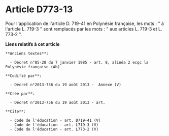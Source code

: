 # Article D773-13

Pour l'application de l'article D. 719-41 en Polynésie française, les mots : " à l'article L. 719-3 " sont remplacés par les
mots : " aux articles L. 719-3 et L. 773-2 ".

**Liens relatifs à cet article**

	**Anciens textes**:

	  - Décret n°85-28 du 7 janvier 1985 - art. 8, alinéa 2 ecqc la Polynésie française (Ab)

	**Codifié par**:

	  - Décret n°2013-756 du 19 août 2013 -  Annexe (V)

	**Créé par**:

	  - Décret n°2013-756 du 19 août 2013 - art.

	**Cite**:

	  - Code de l'éducation - art. D719-41 (V)
	  - Code de l'éducation - art. L719-3 (V)
	  - Code de l'éducation - art. L773-2 (V)
